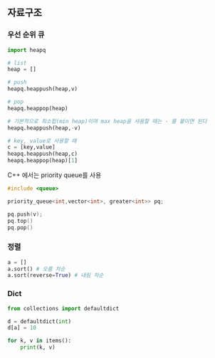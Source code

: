 ## 자료구조

### 우선 순위 큐

``` python
import heapq

# list
heap = []

# push 
heapq.heappush(heap,v)

# pop
heapq.heappop(heap)

# 기본적으로 최소힙(min heap)이며 max heap을 사용할 때는 - 를 붙이면 된다
heapq.heappush(heap,-v)

# key, value로 사용할 때
c = [key,value]
heapq.heappush(heap,c)
heapq.heappop(heap)[1]
```

C++ 에서는 priority queue를 사용
``` cpp
#include <queue>

priority_queue<int,vector<int>, greater<int>> pq;

pq.push(v);
pq.top()
pq.pop()

```

### 정렬
``` python
a = []
a.sort() # 오름 차순
a.sort(reverse=True) # 내림 차순
```

### Dict
``` python
from collections import defaultdict

d = defaultdict(int)
d[a] = 10

for k, v in items():
    print(k, v)
```

